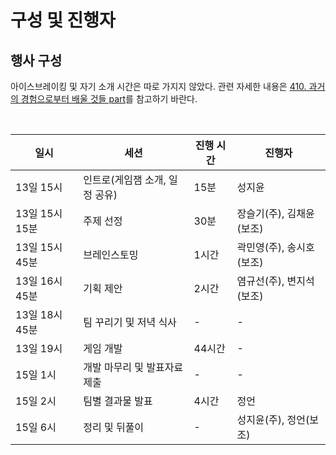 # 구성 및 진행자

## 행사 구성
아이스브레이킹 및 자기 소개 시간은 따로 가지지 않았다. 관련 자세한 내용은 [410. 과거의 경험으로부터 배울 것들 part](410.과거의-경험으로부터-배울-것들.md)를 참고하기 바란다.

<table>
  <thead>
    <tr>
      <th>일시</th>
      <th>세션</th>
      <th>진행 시간</th>
      <th>진행자</th>
    </tr>
  </thead>
  <tbody>
    <tr>
      <td>13일 15시</td>
      <td>인트로(게임잼 소개, 일정 공유)</td>
      <td>15분</td>
      <td>성지윤</td>
    </tr>
    <tr>
      <td>13일 15시 15분</td>
      <td>주제 선정</td>
      <td>30분</td>
      <td>장슬기(주), 김채윤(보조)</td>
    </tr>
    <tr>
      <td>13일 15시 45분</td>
      <td>브레인스토밍</td>
      <td>1시간</td>
      <td>곽민영(주), 송시호(보조)</td>
    </tr>
    <tr>
      <td>13일 16시 45분</td>
      <td>기획 제안</td>
      <td>2시간</td>
      <td>염규선(주), 변지석(보조)</td>
    </tr>
    <tr>
      <td>13일 18시 45분</td>
      <td>팀 꾸리기 및 저녁 식사</td>
      <td>-</td>
      <td>-</td>
    </tr>
    <tr>
      <td>13일 19시</td>
      <td>게임 개발</td>
      <td>44시간</td>
      <td>-</td>
    </tr>
    <tr>
      <td>15일 1시</td>
      <td>개발 마무리 및 발표자료 제출</td>
      <td>-</td>
      <td>-</td>
    </tr>
    <tr>
      <td>15일 2시</td>
      <td>팀별 결과물 발표</td>
      <td>4시간</td>
      <td>정언</td>
    </tr>
    <tr>
      <td>15일 6시</td>
      <td>정리 및 뒤풀이</td>
      <td>-</td>
      <td>성지윤(주), 정언(보조)</td>
    </tr>
  </tbody>
</table>
